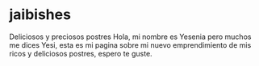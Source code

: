 # jaibishes
Deliciosos y preciosos postres
Hola, mi nombre es Yesenia pero muchos me dices Yesi, esta es mi pagina sobre mi nuevo emprendimiento de mis ricos y deliciosos postres, espero te guste.
